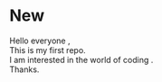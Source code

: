 # New
Hello everyone ,<br>
This is my first repo.<br>
I am interested in the world of coding .<br>
Thanks.
